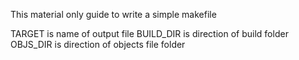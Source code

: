 This material only guide to write a simple makefile

TARGET is name of output file 
BUILD_DIR is direction of build folder
OBJS_DIR is direction of objects file folder








